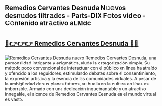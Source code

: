## Remedios Cervantes Desnuda N𝚞𝚎vos desn𝚞dos filtr𝚊dos - Parts-DlX F𝚘tos vid𝚎o - C𝚘ntenido atr𝚊ctivo aLMdc

# <h2><a href="http://mbcbmg.tromn.icu/?c=Remedios+Cervantes+Desnuda">🔗👉👉👉 Remedios Cervantes Desnuda 🔗🔗</a></h2>

[![Remedios Cervantes Desnuda nuevo](https://i.imgur.com/pEAQMta.gif)](http://mbcbmg.tromn.icu/?c=Remedios+Cervantes+Desnuda)
Remedios Cervantes Desnuda, una personalidad intrigante y enigmática, elude la categorización simple. Su método poco convencional de interactuar con el público en línea ha atraído y ofendido a los seguidores, estimulando debates sobre el consentimiento, la expresión artística y la esencia de las comunidades virtuales. A pesar de la ambigüedad de sus planes futuros, su huella en la cultura en línea es imborrable. Armado con una dedicación inquebrantable y un atractivo innegable, el alcance de Remedios Cervantes Desnuda en el mundo virtual es vasto.
